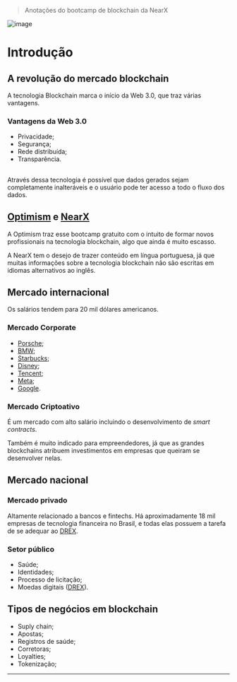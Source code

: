 > Anotações do bootcamp de blockchain da NearX

![image](https://github.com/AndreCoutinhom/blockchain_bootcamp/assets/91290799/b0f536db-3c3c-42d9-b365-fa6e4f7a4338)

# Introdução

## A revolução do mercado blockchain

A tecnologia Blockchain marca o início da Web 3.0, que traz várias vantagens.

### Vantagens da Web 3.0

* Privacidade;
* Segurança;
* Rede distribuída;
* Transparência.

##

Através dessa tecnologia é possível que dados gerados sejam completamente inalteráveis e o usuário pode ter acesso a todo o fluxo dos dados.

## [Optimism](https://www.optimism.io) e [NearX](https://nearx.com.br/)

A Optimism traz esse bootcamp gratuito com o intuito de formar novos profissionais na tecnologia blockchain, algo que ainda é muito escasso.

A NearX tem o desejo de trazer conteúdo em língua portuguesa, já que muitas informações sobre a tecnologia blockchain não são escritas em idiomas alternativos ao inglês.

## Mercado internacional

Os salários tendem para 20 mil dólares americanos.

### Mercado Corporate

* [Porsche](https://www.porsche.com/brazil/pt/?cs_redirect=1);
* [BMW](https://www.bmw.com.br/pt/index.html);
* [Starbucks](https://www.starbucks.com.br);
* [Disney](https://www.disney.com.br);
* [Tencent](https://www.tencent.com/en-us/index.html);
* [Meta](https://www.meta.com);
* [Google](https://www.google.com/webhp?hl=pt-BR&sa=X&ved=0ahUKEwjPoJTGiM2EAxUHqZUCHZ56C6UQPAgJ).

### Mercado Criptoativo

É um mercado com alto salário incluindo o desenvolvimento de *smart contracts*.

Também é muito indicado para empreendedores, já que as grandes blockchains atribuem investimentos em empresas que queiram se desenvolver nelas.

## Mercado nacional

### Mercado privado

Altamente relacionado a bancos e fintechs. Há aproximadamente 18 mil empresas de tecnologia financeira no Brasil, e todas elas possuem a tarefa de se adequar ao [DREX](https://www.bcb.gov.br/estabilidadefinanceira/drex).

### Setor público

* Saúde;
* Identidades;
* Processo de licitação;
* Moedas digitais ([DREX](https://www.bcb.gov.br/estabilidadefinanceira/drex)).

## Tipos de negócios em blockchain

* Suply chain;
* Apostas;
* Registros de saúde;
* Corretoras;
* Loyalties;
* Tokenização;

---
